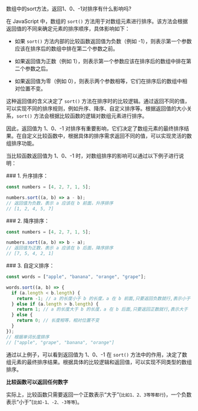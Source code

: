 数组中的sort方法，返回1、0、-1对排序有什么影响吗?

在 JavaScript 中，数组的 `sort()` 方法用于对数组元素进行排序。该方法会根据返回值的不同来确定元素的排序顺序，具体影响如下：

- 如果 `sort()` 方法内部的比较函数返回值为负数（例如 -1），则表示第一个参数应该在排序后的数组中排在第二个参数之前。

- 如果返回值为正数（例如 1），则表示第一个参数应该在排序后的数组中排在第二个参数之后。

- 如果返回值为零（例如 0），则表示两个参数相等，它们在排序后的数组中相对位置不变。

这种返回值的含义决定了 `sort()` 方法在排序时的比较逻辑。通过返回不同的值，可以实现不同的排序规则，例如升序、降序、自定义排序等。根据返回值的大小关系，`sort()` 方法会根据比较函数的逻辑对数组元素进行排序。

因此，返回值为 1、0、-1 对排序有重要影响，它们决定了数组元素的最终排序结果。在自定义比较函数中，根据具体的排序需求返回不同的值，可以实现灵活的数组排序功能。

当比较函数返回值为 1、0、-1 时，对数组排序的影响可以通过以下例子进行说明：

\### 1. 升序排序：

```javascript
const numbers = [4, 2, 7, 1, 5];

numbers.sort((a, b) => a - b);
// 返回值为负数，表示 a 应该在 b 前面，升序排序
// [1, 2, 4, 5, 7]
```

\### 2. 降序排序：

```javascript
const numbers = [4, 2, 7, 1, 5];

numbers.sort((a, b) => b - a);
// 返回值为正数，表示 a 应该在 b 后面，降序排序
// [7, 5, 4, 2, 1]
```

\### 3. 自定义排序：

```javascript
const words = ["apple", "banana", "orange", "grape"];

words.sort((a, b) => {
  if (a.length < b.length) {
    return -1; // a 的长度小于 b 的长度，a 在 b 前面,只要返回负数就行,表示小于
  } else if (a.length > b.length) {
    return 1; // a 的长度大于 b 的长度，a 在 b 后面,只要返回正数就行,表示大于
  } else {
    return 0; // 长度相等，相对位置不变
  }
});
// 根据单词长度排序
// ["apple", "grape", "banana", "orange"]
```

通过以上例子，可以看到返回值为 1、0、-1 在 `sort()` 方法中的作用，决定了数组元素的最终排序结果。根据具体的比较逻辑和返回值，可以实现不同类型的数组排序。

**比较函数可以返回任何数字**

实际上，比较函数只需要返回一个正数表示“大于”(`比如1、2、3等等都行`)，一个负数表示“小于”(`比如-1、-2、-3等等`)。